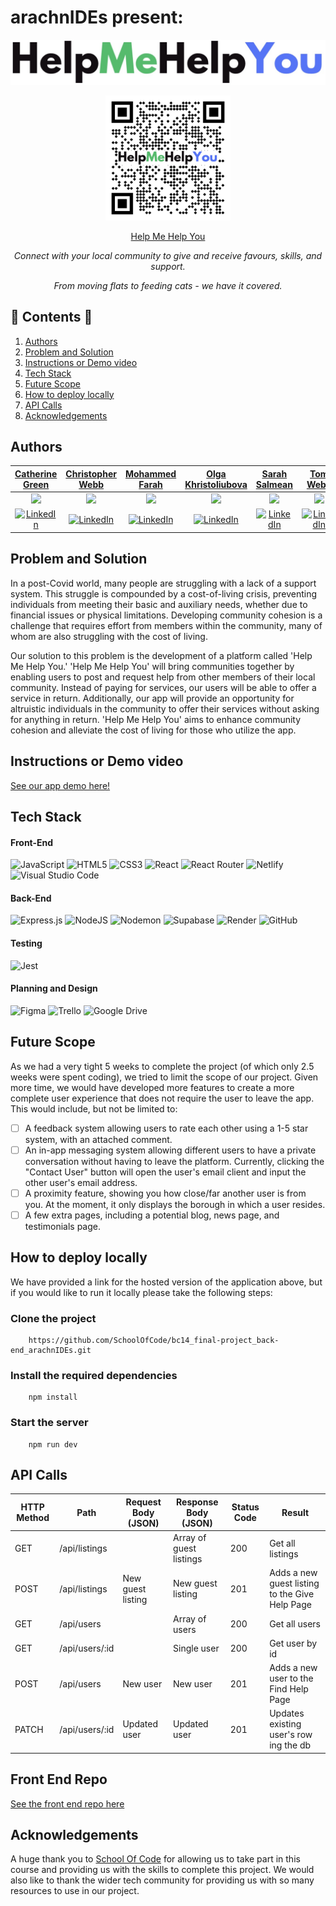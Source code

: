 # arachnIDEs present:

![Help Me Help You logo](./horizontal_logo.jpg "Help Me Help You")

<div align="center">
<img src="./help-me-help-you-qr-code.png" alt="QR Code" width="200"/>

[Help Me Help You](https://helpme-helpyou-favour.netlify.app/)

<p><em>Connect with your local community to give and receive favours, skills, and support.  
  
From moving flats to feeding cats - we have it covered.</em></p>

</div>

## 📖 Contents 📖

1. [Authors](#authors)
2. [Problem and Solution](#problem-and-solution)
3. [Instructions or Demo video](#instructions-or-demo-video)
4. [Tech Stack](#tech-stack)
5. [Future Scope](#future-scope)
6. [How to deploy locally](#how-to-deploy-locally)
7. [API Calls](#api-calls)
8. [Acknowledgements](#acknowledgements)

## Authors

| [Catherine Green](https://github.com/CGreen789)      |[Christopher Webb](https://github.com/Webbocoder)  |[Mohammed Farah](https://github.com/Mfar121) | [Olga Khristoliubova](https://github.com/olgaKhristo) | [Sarah Salmean](https://github.com/sarahsalmean) | [Tom Webb](https://github.com/tomwebb2022) |
| ----------- | ----------- | ----------- | ----------- | ----------- | ----------- |
| <div align="center"><img src="https://pbs.twimg.com/profile_images/1657511375776755718/0mmoe_wQ_400x400.jpg" width="100"/></div>| <div align="center"><img src="https://media.licdn.com/dms/image/D4E03AQE-kI8-ESrWvw/profile-displayphoto-shrink_800_800/0/1683200009262?e=1693440000&v=beta&t=CAgdM4ndRwY8uXr_JVR8xwMG7bTTcnnYmBSG9pzgE_g" width="100"/></div>| <div align="center"><img src="https://media.licdn.com/dms/image/C4E03AQG_prEhl8NgKg/profile-displayphoto-shrink_800_800/0/1613258089664?e=1693440000&v=beta&t=UA8GwNe1kkNkuWVG1YTGy-IB-VCj71ZDjmecZeyMMKQ" width="100"/></div>| <div align="center"><img src="https://avatars.githubusercontent.com/u/96662509?v=4" width="100"/></div>| <div align="center"><img src="https://avatars.githubusercontent.com/u/121130231?v=4" width="100"/></div>       | <div align="center"><img src="https://scontent-man2-1.xx.fbcdn.net/v/t1.6435-9/47505310_10155931741245060_1543910274690449408_n.jpg?_nc_cat=101&ccb=1-7&_nc_sid=174925&_nc_ohc=SHZb6kVmZ6YAX-MrlU5&_nc_ht=scontent-man2-1.xx&oh=00_AfARxSMhvd9gktwqCUXkFMTvMyEeYpOjhAhxir0VAvWW5w&oe=64C202BD" width="100"/></div>|
| <div align="center">[![LinkedIn](https://img.shields.io/badge/linkedin-%230077B5.svg?style=for-the-badge&logo=linkedin&logoColor=white)](https://www.linkedin.com/in/catherine-green-953766106/)</div>   | <div align="center">[![LinkedIn](https://img.shields.io/badge/linkedin-%230077B5.svg?style=for-the-badge&logo=linkedin&logoColor=white)](https://www.linkedin.com/in/webbophone/)</div>| <div align="center">[![LinkedIn](https://img.shields.io/badge/linkedin-%230077B5.svg?style=for-the-badge&logo=linkedin&logoColor=white)](https://www.linkedin.com/in/mohammed-farah-2a300a206/)</div>| <div align="center">[![LinkedIn](https://img.shields.io/badge/linkedin-%230077B5.svg?style=for-the-badge&logo=linkedin&logoColor=white)](https://www.linkedin.com/in/olga-smith-khristoliubova-6a1924250/)</div>| <div align="center">[![LinkedIn](https://img.shields.io/badge/linkedin-%230077B5.svg?style=for-the-badge&logo=linkedin&logoColor=white)](https://www.linkedin.com/in/sarahsalmean/)</div>| <div align="center">[![LinkedIn](https://img.shields.io/badge/linkedin-%230077B5.svg?style=for-the-badge&logo=linkedin&logoColor=white)](https://www.linkedin.com/in/tomwebb10/)</div>|

## Problem and Solution

In a post-Covid world, many people are struggling with a lack of a support system. This struggle is compounded by a cost-of-living crisis, preventing individuals from meeting their basic and auxiliary needs, whether due to financial issues or physical limitations.
Developing community cohesion is a challenge that requires effort from members within the community, many of whom are also struggling with the cost of living.

Our solution to this problem is the development of a platform called 'Help Me Help You.'
'Help Me Help You' will bring communities together by enabling users to post and request help from other members of their local community. Instead of paying for services, our users will be able to offer a service in return. Additionally, our app will provide an opportunity for altruistic individuals in the community to offer their services without asking for anything in return.
'Help Me Help You' aims to enhance community cohesion and alleviate the cost of living for those who utilize the app.

## Instructions or Demo video

[See our app demo here!](https://youtu.be/d5tcuiqJsQM)

## Tech Stack


#### Front-End

![JavaScript](https://img.shields.io/badge/javascript-%23323330.svg?style=for-the-badge&logo=javascript&logoColor=%23F7DF1E)
![HTML5](https://img.shields.io/badge/html5-%23E34F26.svg?style=for-the-badge&logo=html5&logoColor=white)
![CSS3](https://img.shields.io/badge/css3-%231572B6.svg?style=for-the-badge&logo=css3&logoColor=white)
![React](https://img.shields.io/badge/react-%2320232a.svg?style=for-the-badge&logo=react&logoColor=%2361DAFB)
![React Router](https://img.shields.io/badge/React_Router-CA4245?style=for-the-badge&logo=react-router&logoColor=white)
![Netlify](https://img.shields.io/badge/netlify-%23000000.svg?style=for-the-badge&logo=netlify&logoColor=#00C7B7)
![Visual Studio Code](https://img.shields.io/badge/Visual%20Studio%20Code-0078d7.svg?style=for-the-badge&logo=visual-studio-code&logoColor=white)

#### Back-End

![Express.js](https://img.shields.io/badge/express.js-%23404d59.svg?style=for-the-badge&logo=express&logoColor=%2361DAFB)
![NodeJS](https://img.shields.io/badge/node.js-6DA55F?style=for-the-badge&logo=node.js&logoColor=white)
![Nodemon](https://img.shields.io/badge/NODEMON-%23323330.svg?style=for-the-badge&logo=nodemon&logoColor=%BBDEAD)
![Supabase](https://img.shields.io/badge/Supabase-3ECF8E?style=for-the-badge&logo=supabase&logoColor=white)
![Render](https://img.shields.io/badge/Render-%46E3B7.svg?style=for-the-badge&logo=render&logoColor=white)
![GitHub](https://img.shields.io/badge/github-%23121011.svg?style=for-the-badge&logo=github&logoColor=white)

#### Testing

![Jest](https://img.shields.io/badge/-jest-%23C21325?style=for-the-badge&logo=jest&logoColor=white)

#### Planning and Design

![Figma](https://img.shields.io/badge/figma-%23F24E1E.svg?style=for-the-badge&logo=figma&logoColor=white)
![Trello](https://img.shields.io/badge/Trello-%23026AA7.svg?style=for-the-badge&logo=Trello&logoColor=white)
![Google Drive](https://img.shields.io/badge/Google%20Drive-4285F4?style=for-the-badge&logo=googledrive&logoColor=white)

## Future Scope

As we had a very tight 5 weeks to complete the project (of which only 2.5 weeks were spent coding), we tried to limit the scope of our project. Given more time, we would have developed more features to create a more complete user experience that does not require the user to leave the app. This would include, but not be limited to:

- [ ] A feedback system allowing users to rate each other using a 1-5 star system, with an attached comment.
- [ ] An in-app messaging system allowing different users to have a private conversation without having to leave the platform. Currently, clicking the "Contact User" button will open the user's email client and input the other user's email address.
- [ ] A proximity feature, showing you how close/far another user is from you. At the moment, it only displays the borough in which a user resides.
- [ ] A few extra pages, including a potential blog, news page, and testimonials page.

## How to deploy locally


We have provided a link for the hosted version of the application above, but if you would like to run it locally please take the following steps:

### Clone the project

        https://github.com/SchoolOfCode/bc14_final-project_back-end_arachnIDEs.git

### Install the required dependencies

        npm install

### Start the server

        npm run dev



## API Calls

| HTTP Method | Path            |  Request Body (JSON)    | Response Body (JSON)          | Status Code | Result                         |
| ----------- | --------------- |  ---------------------- | ----------------------------- | ----------- | ------------------------------ |
| GET         | /api/listings               |                         | Array of guest listings | 200         | Get all listings                |
| POST        | /api/listings          | New guest listing | New guest listing       | 201         | Adds a new guest listing to the Give Help Page              
| GET         | /api/users               |                         | Array of users | 200         | Get all users                |
| GET         | /api/users/:id               |                         | Single user | 200         | Get user by id                |
| POST        | /api/users          | New user | New user       | 201         | Adds a new user to the Find Help Page               
| PATCH       | /api/users/:id          | Updated user | Updated user       | 201         | Updates existing user's row ing the db |     

## Front End Repo
[See the front end repo here](https://github.com/SchoolOfCode/bc14_final-project_front-end_arachnIDEs)

## Acknowledgements

A huge thank you to [School Of Code](https://www.schoolofcode.co.uk/) for allowing us to take part in this course and providing us with the skills to complete this project. We would also like to thank the wider tech community for providing us with so many resources to use in our project.

